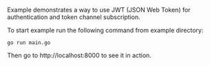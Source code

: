 Example demonstrates a way to use JWT (JSON Web Token) for authentication and token channel subscription.

To start example run the following command from example directory:

```
go run main.go
```

Then go to http://localhost:8000 to see it in action.
